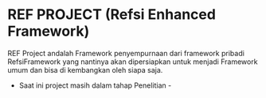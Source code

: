 # REF PROJECT (Refsi Enhanced Framework)
REF Project andalah Framework penyempurnaan dari framework pribadi RefsiFramework yang nantinya akan dipersiapkan untuk menjadi Framework umum dan bisa di kembangkan oleh siapa saja.

- Saat ini project masih dalam tahap Penelitian -
